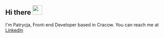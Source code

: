 ## Hi there  <img src="https://raw.githubusercontent.com/MartinHeinz/MartinHeinz/master/wave.gif" width="30px">

I'm Patrycja, Front-end Developer based in Cracow. You can reach me at [LinkedIn](https://www.linkedin.com/in/patrycja-kubiczek/) 

<!--
**PatrycjaKubiczek/PatrycjaKubiczek** is a ✨ _special_ ✨ repository because its `README.md` (this file) appears on your GitHub profile.

Here are some ideas to get you started:

- 🔭 I’m currently working on ...
- 🌱 I’m currently learning ...
- 👯 I’m looking to collaborate on ...
- 🤔 I’m looking for help with ...
- 💬 Ask me about ...
- 📫 How to reach me: ...
- 😄 Pronouns: ...
- ⚡ Fun fact: ...
-->
